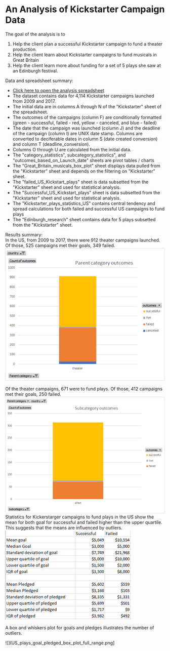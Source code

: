 # An Analysis of Kickstarter Campaign Data

The goal of the analysis is to
1.  Help the client plan a successful Kickstarter campaign to fund a theater production. 
2.  Help the client learn about Kickstarter campaigns to fund musicals in Great Britain
3.  Help the client learn more about funding for a set of 5 plays she saw at an Edinburgh festival.  

Data and spreadsheet summary:  
- [Click here to open the analysis spreadsheet](data-1-1-3-StarterBook_analysis.xlsx)
- The dataset contains data for 4,114 Kickstarter campaigns launched from 2009 and 2017.  
- The initial data are in columns A through N of the "Kickstarter" sheet of the spreadsheet.  
- The outcomes of the campaigns (column F) are conditionally formatted (green - successful, failed - red, yellow - canceled, and blue - failed)  
- The date that the campaign was launched (column J) and the deadline of the campaign (column I) are UNIX date stamp.  Columns are converted to deciferable dates in column S (date created conversion) and column T (deadline_conversion).  
- Columns O through U are calculated from the initial data.  
- The "category_statistics", subcategory_statistics", and "outcomes_based_on_Launch_date" sheets are pivot tables / charts  
- The "Great_Britain_musicals_box_plot" sheet displays data pulled from the "Kickstarter" sheet and depends on the filtering on "Kickstarter" sheet.  
- The "failed_US_Kickstart_plays" sheet is data subsetted from the "Kickstarter" sheet and used for statistical analysis.  
- The "Successful_US_Kickstart_plays" sheet is data subsetted from the "Kickstarter" sheet and used for statistical analysis.  
- The "Kickstarter_plays_statistics_US" contains central tendency and spread calculations for both failed and successful US campaigns to fund plays  
- The "Edinburgh_research" sheet contains data for 5 plays subsetted from the "Kickstarter" sheet.  

Results summary:  
In the US, from 2009 to 2017, there were 912 theater campaigns launched.  Of those, 525 campaigns met their goals, 349 failed.  
![](Parent_category_outcomes_theater_only.png)  
  
Of the theater campaigns, 671 were to fund plays.  Of those, 412 campaigns met their goals, 250 failed.  
![](Subcategory_outcomes_plays_only.png)  
Statistics for Kickerstarger campaigns to fund plays in the US show the mean for both goal for successful and failed higher than the upper quartile.  This suggests that the means are influenced by outliers.  
![](US_Kickstart_Campaigns_plays_statistics.png)  
  
A box and whiskers plot for goals and pledges illustrates the number of outliers.  
  
![](US_plays_goal_pledged_box_plot_full_range.png]  

  



